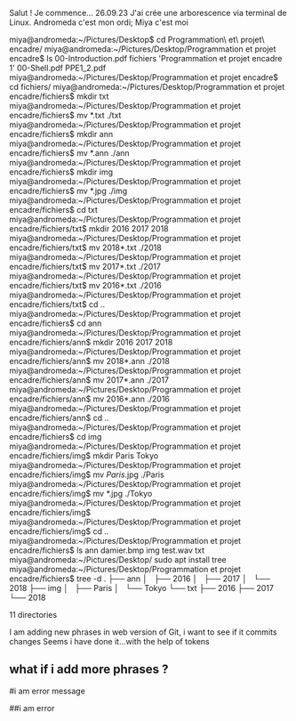 Salut !
Je commence...
26.09.23 
J'ai crée une arborescence via terminal de Linux. Andromeda c'est mon ordi; Miya c'est moi

miya@andromeda:~/Pictures/Desktop$ cd Programmation\ et\ projet\ encadre/
miya@andromeda:~/Pictures/Desktop/Programmation et projet encadre$ ls
 00-Introduction.pdf   fichiers    'Programmation et projet encadre 1'
 00-Shell.pdf          PPE1_2.pdf
miya@andromeda:~/Pictures/Desktop/Programmation et projet encadre$ cd fichiers/
miya@andromeda:~/Pictures/Desktop/Programmation et projet encadre/fichiers$ mkdir txt
miya@andromeda:~/Pictures/Desktop/Programmation et projet encadre/fichiers$ mv *.txt ./txt
miya@andromeda:~/Pictures/Desktop/Programmation et projet encadre/fichiers$ mkdir ann
miya@andromeda:~/Pictures/Desktop/Programmation et projet encadre/fichiers$ mv *.ann ./ann
miya@andromeda:~/Pictures/Desktop/Programmation et projet encadre/fichiers$ mkdir img
miya@andromeda:~/Pictures/Desktop/Programmation et projet encadre/fichiers$ mv *.jpg ./img
miya@andromeda:~/Pictures/Desktop/Programmation et projet encadre/fichiers$ cd txt
miya@andromeda:~/Pictures/Desktop/Programmation et projet encadre/fichiers/txt$ mkdir 2016 2017 2018
miya@andromeda:~/Pictures/Desktop/Programmation et projet encadre/fichiers/txt$ mv 2018*.txt ./2018
miya@andromeda:~/Pictures/Desktop/Programmation et projet encadre/fichiers/txt$ mv 2017*.txt ./2017
miya@andromeda:~/Pictures/Desktop/Programmation et projet encadre/fichiers/txt$ mv 2016*.txt ./2016
miya@andromeda:~/Pictures/Desktop/Programmation et projet encadre/fichiers/txt$ cd ..
miya@andromeda:~/Pictures/Desktop/Programmation et projet encadre/fichiers$ cd ann
miya@andromeda:~/Pictures/Desktop/Programmation et projet encadre/fichiers/ann$ mkdir 2016 2017 2018
miya@andromeda:~/Pictures/Desktop/Programmation et projet encadre/fichiers/ann$ mv 2018*.ann ./2018
miya@andromeda:~/Pictures/Desktop/Programmation et projet encadre/fichiers/ann$ mv 2017*.ann ./2017
miya@andromeda:~/Pictures/Desktop/Programmation et projet encadre/fichiers/ann$ mv 2016*.ann ./2016
miya@andromeda:~/Pictures/Desktop/Programmation et projet encadre/fichiers/ann$ cd ..
miya@andromeda:~/Pictures/Desktop/Programmation et projet encadre/fichiers$ cd img
miya@andromeda:~/Pictures/Desktop/Programmation et projet encadre/fichiers/img$ mkdir Paris Tokyo
miya@andromeda:~/Pictures/Desktop/Programmation et projet encadre/fichiers/img$ mv *Paris*.jpg ./Paris
miya@andromeda:~/Pictures/Desktop/Programmation et projet encadre/fichiers/img$ mv *.jpg ./Tokyo
miya@andromeda:~/Pictures/Desktop/Programmation et projet encadre/fichiers/img$ 
miya@andromeda:~/Pictures/Desktop/Programmation et projet encadre/fichiers/img$ cd ..
miya@andromeda:~/Pictures/Desktop/Programmation et projet encadre/fichiers$ ls
ann  damier.bmp  img  test.wav  txt
miya@andromeda:~/Pictures/Desktop/ sudo apt install tree
miya@andromeda:~/Pictures/Desktop/Programmation et projet encadre/fichiers$ tree -d
.
├── ann
│   ├── 2016
│   ├── 2017
│   └── 2018
├── img
│   ├── Paris
│   └── Tokyo
└── txt
    ├── 2016
    ├── 2017
    └── 2018

11 directories

I am adding new phrases in web version of Git, i want to see if it commits changes
Seems i have done it...with the help of tokens

## what if i add more phrases ?

#i am error message 

##i am error


